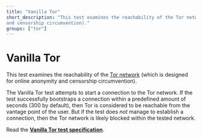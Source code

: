 ```yaml
---
title: "Vanilla Tor"
short_description: "This test examines the reachability of the Tor network (which is designed for online anonymity
and censorship circumvention)."
groups: ["tor"]
---
```


# Vanilla Tor

This test examines the reachability of the [Tor network](https://www.torproject.org/) (which is designed for online anonymity
and censorship circumvention).

The Vanilla Tor test attempts to start a connection to the Tor network. If the
test successfully bootstraps a connection within a predefined amount of seconds (300 by default),
then Tor is considered to be reachable from the vantage point of the user. But if the test
does *not* manage to establish a connection, then the Tor network is likely blocked within the
tested network.

Read the **[Vanilla Tor test specification](https://github.com/ooni/spec/blob/master/nettests/ts-016-vanilla-tor.md)**.
